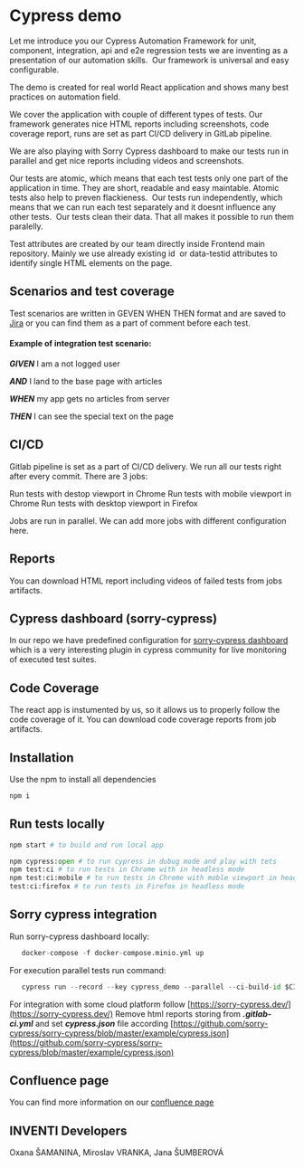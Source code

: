 # Cypress demo

Let me introduce you our Cypress Automation Framework for unit, component, integration, api and e2e regression tests we are inventing as a presentation of our automation skills. 
Our framework is universal and easy configurable.

The demo is created for real world React application and shows many best practices on automation field.

We cover the application with couple of different types of tests. Our framework generates nice HTML reports including screenshots, code coverage report, runs are set as part CI/CD delivery in GitLab pipeline.

We are also playing with Sorry Cypress dashboard to make our tests run in parallel and get nice reports including videos and screenshots. 

Our tests are atomic, which means that each test tests only one part of the application in time. They are short, readable and easy maintable. Atomic tests also help to preven flackieness. 
Our tests run independently, which means that we can run each test separately and it doesnt influence any other tests.  Our tests clean their data. That all makes it possible to run them paralelly. 

Test attributes are created by our team directly inside Frontend main repository. Mainly we use already existing id  or data-testid attributes to identify single HTML elements on the page. 

## Scenarios and test coverage 

Test scenarios are written in GEVEN WHEN THEN format and are saved to [Jira](https://jira.inventi.cz/secure/Tests.jspa#/design?projectId=19000) or you can find them as a part of comment before each test.

#### Example of integration test scenario:

***GIVEN*** I am a not logged user

***AND*** I land to the base page with articles

***WHEN*** my app gets no articles from server

***THEN*** I can see the special text on the page

## CI/CD

Gitlab pipeline is set as a part of CI/CD delivery. We run all our tests right after every commit. There are 3 jobs:

Run tests with destop viewport in Chrome
Run tests with mobile viewport in Chrome
Run tests with desktop viewport in Firefox

Jobs are run in parallel. We can add more jobs with different configuration here.

## Reports

You can download HTML report including videos of failed tests from jobs artifacts.

## Cypress dashboard (sorry-cypress)
In our repo we have predefined configuration for [sorry-cypress dashboard](https://sorry-cypress.dev/) which is a very interesting plugin in cypress community for live monitoring of executed test suites.

## Code Coverage

The react app is instumented by us, so it allows us to properly follow the code coverage of it. You can download code coverage reports from job artifacts.

## Installation

Use the npm to install all dependencies

```bash
npm i
```

## Run tests locally

```python
npm start # to build and run local app

npm cypress:open # to run cypress in dubug mode and play with tets
npm test:ci # to run tests in Chrome with in headless mode
npm test:ci:mobile # to run tests in Chrome with moble viewport in headless mode 
test:ci:firefox # to run tests in Firefox in headless mode 
```

## Sorry cypress integration 
Run sorry-cypress dashboard locally: 
```python
   docker-compose -f docker-compose.minio.yml up 
```
For execution parallel tests run command:
```python
   cypress run --record --key cypress_demo --parallel --ci-build-id $CI_CONCURRENT_ID   
```
For integration with some cloud platform follow [https://sorry-cypress.dev/](https://sorry-cypress.dev/)
Remove html reports storing from ***.gitlab-ci.yml*** and set ***cypress.json*** file according [https://github.com/sorry-cypress/sorry-cypress/blob/master/example/cypress.json](https://github.com/sorry-cypress/sorry-cypress/blob/master/example/cypress.json)

## Confluence page
You can find more information on our [confluence page](https://confluence.inventi.cz/display/TA/Cypress+demo)

## INVENTI Developers 
Oxana ŠAMANINA, Miroslav VRANKA, Jana ŠUMBEROVÁ